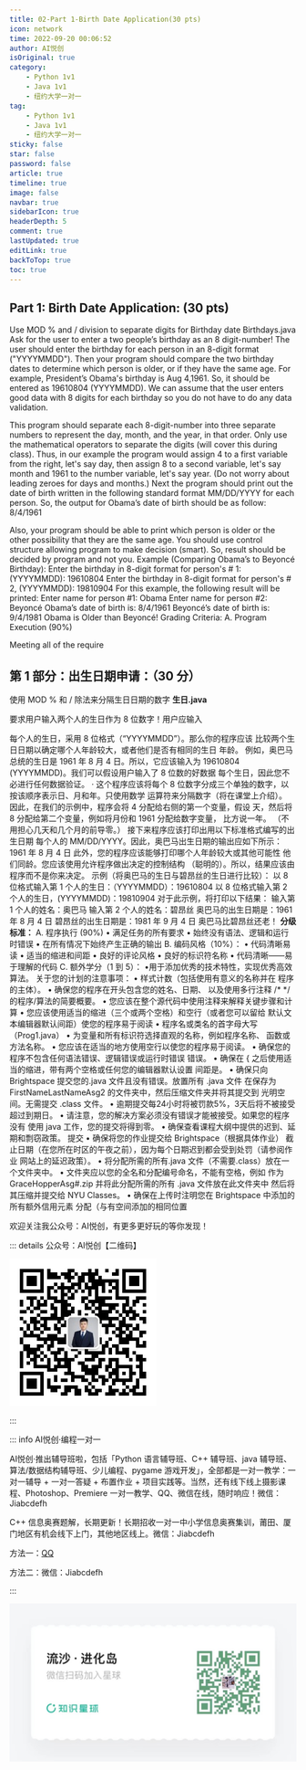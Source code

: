 ```yaml
---
title: 02-Part 1-Birth Date Application(30 pts)
icon: network
time: 2022-09-20 00:06:52
author: AI悦创
isOriginal: true
category: 
    - Python 1v1
    - Java 1v1
    - 纽约大学一对一
tag:
    - Python 1v1
    - Java 1v1
    - 纽约大学一对一
sticky: false
star: false
password: false
article: true
timeline: true
image: false
navbar: true
sidebarIcon: true
headerDepth: 5
comment: true
lastUpdated: true
editLink: true
backToTop: true
toc: true
---
```


## Part 1: Birth Date Application: (30 pts)

Use MOD % and / division to separate digits for Birthday date Birthdays.java
Ask for the user to enter a two people’s birthday as an 8 digit-number! The user should enter
the birthday for each person in an 8-digit format ("YYYYMMDD"). Then your program should
compare the two birthday dates to determine which person is older, or if they have the same
age.
For example, President’s Obama's birthday is Aug 4,1961. So, it should be entered as
19610804 (YYYYMMDD). We can assume that the user enters good data with 8 digits for
each birthday so you do not have to do any data validation.

This program should separate each 8-digit-number into three separate numbers to
represent the day, month, and the year, in that order. Only use the mathematical
operators to separate the digits (will cover this during class).
Thus, in our example the program would assign 4 to a first variable from the right, let's say
day, then assign 8 to a second variable, let's say month and 1961 to the number variable,
let's say year. (Do not worry about leading zeroes for days and months.)
Next the program should print out the date of birth written in the following standard format
MM/DD/YYYY for each person. So, the output for Obama’s date of birth should be as follow:
8/4/1961

Also, your program should be able to print which person is older or the other possibility that
they are the same age. You should use control structure allowing program to make decision
(smart). So, result should be decided by program and not you.
Example (Comparing Obama’s to Beyoncé Birthday):
Enter the birthday in 8-digit format for person's # 1: (YYYYMMDD): 19610804
Enter the birthday in 8-digit format for person's # 2, (YYYYMMDD): 19810904
For this example, the following result will be printed:
Enter name for person #1: Obama
Enter name for person #2: Beyoncé
Obama’s date of birth is: 8/4/1961
Beyoncé’s date of birth is: 9/4/1981
Obama is Older than Beyoncé!
Grading Criteria:
A. Program Execution (90%)

Meeting all of the require



## 第 1 部分：出生日期申请：（30 分）

使用 MOD % 和 / 除法来分隔生日日期的数字 **生日.java**

要求用户输入两个人的生日作为 8 位数字！用户应输入

每个人的生日，采用 8 位格式（“YYYYMMDD”）。那么你的程序应该
比较两个生日日期以确定哪个人年龄较大，或者他们是否有相同的生日
年龄。
例如，奥巴马总统的生日是 1961 年 8 月 4 日。所以，它应该输入为
19610804 (YYYYMMDD)。我们可以假设用户输入了 8 位数的好数据
每个生日，因此您不必进行任何数据验证。
· 这个程序应该将每个 8 位数字分成三个单独的数字，以
按该顺序表示日、月和年。只使用数学
运算符来分隔数字（将在课堂上介绍）。
因此，在我们的示例中，程序会将 4 分配给右侧的第一个变量，假设
天，然后将 8 分配给第二个变量，例如将月份和 1961 分配给数字变量，
比方说一年。 （不用担心几天和几个月的前导零。）
接下来程序应该打印出用以下标准格式编写的出生日期
每个人的 MM/DD/YYYY。因此，奥巴马出生日期的输出应如下所示：
1961 年 8 月 4 日
此外，您的程序应该能够打印哪个人年龄较大或其他可能性
他们同龄。您应该使用允许程序做出决定的控制结构
（聪明的）。所以，结果应该由程序而不是你来决定。
示例（将奥巴马的生日与碧昂丝的生日进行比较）：
以 8 位格式输入第 1 个人的生日：（YYYYMMDD）：19610804
以 8 位格式输入第 2 个人的生日，(YYYYMMDD)：19810904
对于此示例，将打印以下结果：
输入第 1 个人的姓名：奥巴马
输入第 2 个人的姓名：碧昂丝
奥巴马的出生日期是：1961 年 8 月 4 日
碧昂丝的出生日期是：1981 年 9 月 4 日
奥巴马比碧昂丝还老！
**分级标准：**
A. 程序执行 (90%)
• 满足任务的所有要求
• 始终没有语法、逻辑和运行时错误
• 在所有情况下始终产生正确的输出
B. 编码风格（10%）：
• 代码清晰易读
• 适当的缩进和间距
• 良好的评论风格
• 良好的标识符名称
• 代码清晰——易于理解的代码
C. 额外学分（1 到 5）：
•用于添加优秀的技术特性，实现优秀高效
算法。
关于您的计划的注意事项：
• 样式计数（包括使用有意义的名称并在
程序的主体）。
• 确保您的程序在开头包含您的姓名、日期、
以及使用多行注释 /* */ 的程序/算法的简要概要。
• 您应该在整个源代码中使用注释来解释关键步骤和计算
• 您应该使用适当的缩进（三个或两个空格）和空行（或者您可以留给
默认文本编辑器默认间距）使您的程序易于阅读
• 程序名或类名的首字母大写（Prog1.java）
• 为变量和所有标识符选择直观的名称，例如程序名称、
函数或方法名称。
• 您应该在适当的地方使用空行以使您的程序易于阅读。
• 确保您的程序不包含任何语法错误、逻辑错误或运行时错误
错误。
• 确保在 { 之后使用适当的缩进，带有两个空格或任何您的编辑器默认设置
间距是。
• 确保只向Brightspace 提交您的.java 文件且没有错误。放置所有 .java 文件
在保存为 FirstNameLastNameAsg2 的文件夹中，然后压缩文件夹并将其提交到
光明空间。无需提交 .class 文件。
• 逾期提交每24小时将被罚款5%，3天后将不被接受
超过到期日。
• 请注意，您的解决方案必须没有错误才能被接受。如果您的程序没有
使用 java 工作，您的提交将得到零。
• 确保查看课程大纲中提供的迟到、延期和剽窃政策。
提交
• 确保将您的作业提交给 Brightspace（根据具体作业）
截止日期（在您所在时区的午夜之前），因为每个日期迟到都会受到处罚（请参阅作业
网站上的延迟政策）。
• 将分配所需的所有.java 文件（不需要.class）放在一个文件夹中。
• 文件夹应以您的全名和分配编号命名，不能有空格，例如
作为 GraceHopperAsg#.zip 并将此分配所需的所有 .java 文件放在此文件夹中
然后将其压缩并提交给 NYU Classes。
• 确保在上传时注明您在 Brightspace 中添加的所有额外信用元素
分配（与有空间添加的相同位置







欢迎关注我公众号：AI悦创，有更多更好玩的等你发现！

::: details 公众号：AI悦创【二维码】

![](/gzh.jpg)

:::

::: info AI悦创·编程一对一

AI悦创·推出辅导班啦，包括「Python 语言辅导班、C++ 辅导班、java 辅导班、算法/数据结构辅导班、少儿编程、pygame 游戏开发」，全部都是一对一教学：一对一辅导 + 一对一答疑 + 布置作业 + 项目实践等。当然，还有线下线上摄影课程、Photoshop、Premiere 一对一教学、QQ、微信在线，随时响应！微信：Jiabcdefh

C++ 信息奥赛题解，长期更新！长期招收一对一中小学信息奥赛集训，莆田、厦门地区有机会线下上门，其他地区线上。微信：Jiabcdefh

方法一：[QQ](http://wpa.qq.com/msgrd?v=3&uin=1432803776&site=qq&menu=yes)

方法二：微信：Jiabcdefh

:::

![](/zsxq.jpg)